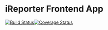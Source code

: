 # iReporter Frontend App
[![Build Status](https://travis-ci.org/uniqueayo1988/iReporter-frontend.svg?branch=develop)](https://travis-ci.org/uniqueayo1988/iReporter-frontend)[![Coverage Status](https://coveralls.io/repos/github/uniqueayo1988/iReporter-frontend/badge.svg?branch=develop)](https://coveralls.io/github/uniqueayo1988/iReporter-frontend?branch=develop)